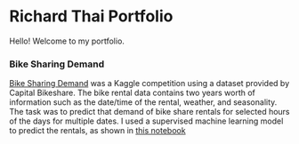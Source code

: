 # Richard Thai Portfolio  

Hello! Welcome to my portfolio.


### Bike Sharing Demand
[Bike Sharing Demand](https://www.kaggle.com/c/bike-sharing-demand/overview) was a Kaggle competition using a dataset provided by Capital Bikeshare. The bike rental data contains two years worth of information such as the date/time of the rental, weather, and seasonality. The task was to predict that demand of bike share rentals for selected hours of the days for multiple dates. I used a supervised machine learning model to predict the rentals, as shown in [this notebook](https://github.com/rich-thai/Bike-Sharing-Demand/blob/master/BikeSharing.ipynb)
